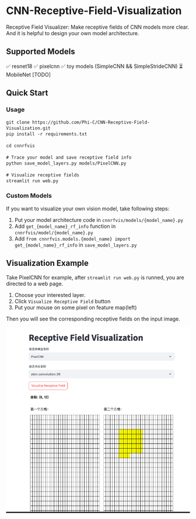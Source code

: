 # CNN-Receptive-Field-Visualization
Receptive Field Visualizer: Make receptive fields of CNN  models more clear. And it is helpful to design your own model architecture.

## Supported Models
✅ resnet18
✅ pixelcnn
✅ toy models (SimpleCNN && SimpleStrideCNN)
⏳ MobileNet [TODO]

## Quick Start

### Usage
```shell
git clone https://github.com/Phi-C/CNN-Receptive-Field-Visualization.git
pip install -r requirements.txt

cd cnnrfvis

# Trace your model and save receptive field info
python save_model_layers.py models/PixelCNN.py

# Visualize receptive fields
streamlit run web.py 
```
### Custom Models
If you want to visualize your own vision model, take following steps:
1. Put your model architecture code in `cnnrfvis/models/{model_name}.py`
2. Add `get_{model_name}_rf_info` function in `cnnrfvis/model/{model_name}.py` 
3. Add `from cnnrfvis.models.{model_name} import get_{model_name}_rf_info` in `save_model_layers.py`

## Visualization Example
Take PixelCNN for example, after `streamlit run web.py` is runned, you are directed to a web page.

1. Choose your interested layer.
2. Click `Visualize Receptive Field` button
3. Put your mouse on some pixel on feature map(left)

Then you will see the corresponding receptive fields on the input image.

![Example](assets/CNNRFVis.png)